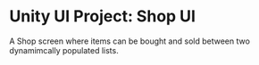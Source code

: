 # Unity UI Project: Shop UI

A Shop screen where items can be bought and sold between two dynamimcally populated lists. 
